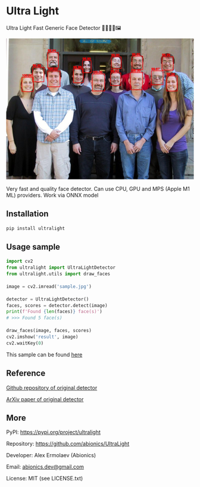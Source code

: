 # Ultra Light

Ultra Light Fast Generic Face Detector 👨‍👩‍👧‍👦🖼

![sample](samples/sample_detected.jpg)

Very fast and quality face detector. Can use CPU, GPU and MPS (Apple M1 ML) providers.
Work via ONNX model


## Installation

```bash
pip install ultralight
```


## Usage sample

```python
import cv2
from ultralight import UltraLightDetector
from ultralight.utils import draw_faces

image = cv2.imread('sample.jpg')

detector = UltraLightDetector()
faces, scores = detector.detect(image)
print(f'Found {len(faces)} face(s)')
# >>> Found 5 face(s)

draw_faces(image, faces, scores)
cv2.imshow('result', image)
cv2.waitKey(0)
```

This sample can be found [here](samples/sample.py)


## Reference

[Github repository of original detector](https://github.com/Linzaer/Ultra-Light-Fast-Generic-Face-Detector-1MB)

[ArXiv paper of original detector](https://arxiv.org/pdf/1905.00641.pdf)


## More

PyPI: https://pypi.org/project/ultralight

Repository: https://github.com/abionics/UltraLight

Developer: Alex Ermolaev (Abionics)

Email: abionics.dev@gmail.com

License: MIT (see LICENSE.txt)
